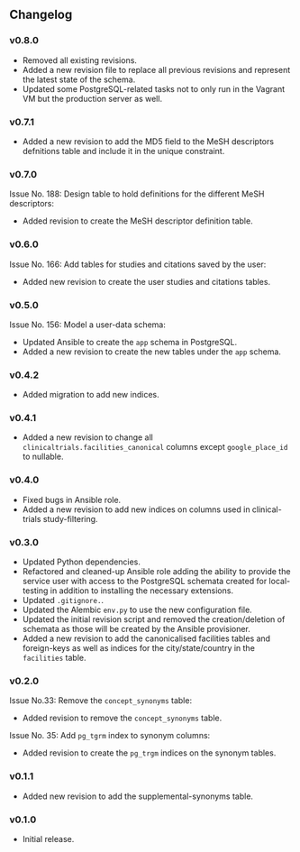 ## Changelog

### v0.8.0

- Removed all existing revisions.
- Added a new revision file to replace all previous revisions and represent the latest state of the schema.
- Updated some PostgreSQL-related tasks not to only run in the Vagrant VM but the production server as well.

### v0.7.1

- Added a new revision to add the MD5 field to the MeSH descriptors defnitions table and include it in the unique constraint.

### v0.7.0

Issue No. 188: Design table to hold definitions for the different MeSH descriptors:

- Added revision to create the MeSH descriptor definition table.

### v0.6.0

Issue No. 166: Add tables for studies and citations saved by the user:

- Added new revision to create the user studies and citations tables.

### v0.5.0

Issue No. 156: Model a user-data schema:

- Updated Ansible to create the `app` schema in PostgreSQL.
- Added a new revision to create the new tables under the `app` schema.

### v0.4.2

- Added migration to add new indices.

### v0.4.1

- Added a new revision to change all `clinicaltrials.facilities_canonical` columns except `google_place_id` to nullable.

### v0.4.0

- Fixed bugs in Ansible role.
- Added a new revision to add new indices on columns used in clinical-trials study-filtering.

### v0.3.0

- Updated Python dependencies.
- Refactored and cleaned-up Ansible role adding the ability to provide the service user with access to the PostgreSQL schemata created for local-testing in addition to installing the necessary extensions.
- Updated `.gitignore.`.
- Updated the Alembic `env.py` to use the new configuration file.
- Updated the initial revision script and removed the creation/deletion of schemata as those will be created by the Ansible provisioner.
- Added a new revision to add the canonicalised facilities tables and foreign-keys as well as indices for the city/state/country in the `facilities` table.


### v0.2.0

Issue No.33: Remove the `concept_synonyms` table:
- Added revision to remove the `concept_synonyms` table.

Issue No. 35: Add `pg_tgrm` index to synonym columns:
- Added revision to create the `pg_trgm` indices on the synonym tables.

### v0.1.1

- Added new revision to add the supplemental-synonyms table.

### v0.1.0

- Initial release.
